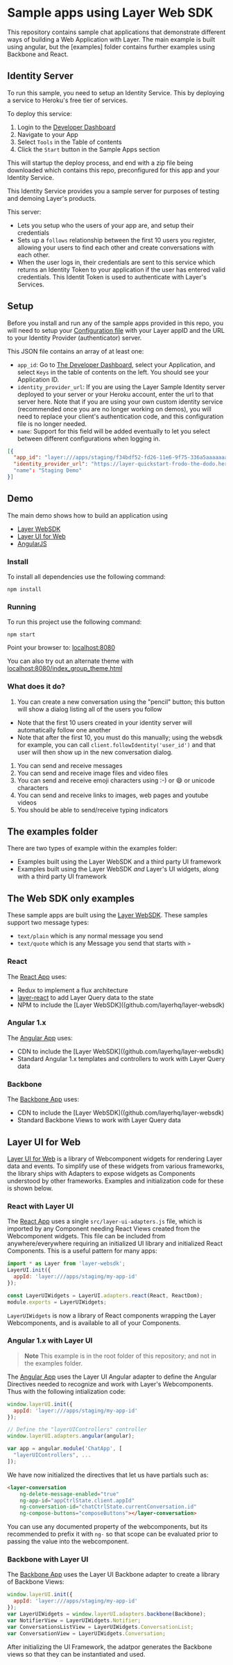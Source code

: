 # Sample apps using Layer Web SDK

This repository contains sample chat applications that demonstrate different ways of building a Web Application with Layer.  The main example is built using angular, but the [examples] folder contains further examples using Backbone and React.

## Identity Server

To run this sample, you need to setup an Identity Service.  This by deploying a service to Heroku's free tier of services.

To deploy this service:

1. Login to the [Developer Dashboard](https://dashboard.layer.com)
2. Navigate to your App
3. Select `Tools` in the Table of contents
4. Click the `Start` button in the Sample Apps section

This will startup the deploy process, and end with a zip file being downloaded which contains this repo, preconfigured
for this app and your Identity Service.

This Identity Service provides you a sample server for purposes of testing and demoing Layer's products.

This server:

* Lets you setup who the users of your app are, and setup their credentials
* Sets up a `follows` relationship between the first 10 users you register, allowing your users to find
  each other and create conversations with each other.
* When the user logs in, their credentials are sent to this service which returns an Identity Token to your application
  if the user has entered valid credentials.  This Identit Token is used to authenticate with Layer's Services.

## Setup

Before you install and run any of the sample apps provided in this repo, you will need to setup your [Configuration file](common/LayerConfiguration.json) with your Layer appID and the URL to your Identity Provider (authenticator) server.

This JSON file contains an array of at least one:

* `app_id`: Go to [The Developer Dashboard](https://dashboard.layer.com), select your Application, and select `Keys` in the table of contents on the left.  You should see your Application ID.
* `identity_provider_url`: If you are using the Layer Sample Identity server deployed to your server or your Heroku account, enter the url to that server here.  Note that if you are using your own custom identity service (recommended once you are no longer working on demos), you will need to replace your client's authentication code, and this configuration file is no longer needed.
* `name`: Support for this field will be added eventually to let you select between different configurations when logging in.

```json
[{
  "app_id": "layer:///apps/staging/f34bdf52-fd26-11e6-9f75-336a5aaaaaaa",
  "identity_provider_url": "https://layer-quickstart-frodo-the-dodo.herokuapp.com"
  "name": "Staging Demo"
}]
```

## Demo

The main demo shows how to build an application using

* [Layer WebSDK](github.com/layerhq/layer-websdk)
* [Layer UI for Web](github.com/layerhq/layer-ui-web)
* [AngularJS](https://angularjs.org/)

### Install

To install all dependencies use the following command:

    npm install

### Running

To run this project use the following command:

    npm start

Point your browser to: [localhost:8080](http://localhost:8080)

You can also try out an alternate theme with [localhost:8080/index_group_theme.html](http://localhost:8080/index_group_theme.html)

### What does it do?

1. You can create a new conversation using the "pencil" button; this button will show a dialog listing all of the users you follow
  * Note that the first 10 users created in your identity server will automatically follow one another
  * Note that after the first 10, you must do this manually; using the websdk for example, you can call `client.followIdentity('user_id')` and that user will then show up in the new conversation dialog.
1. You can send and receive messages
1. You can send and receive image files and video files
1. You can send and receive emoji characters using :-) or :smile: or unicode characters
1. You can send and receive links to images, web pages and youtube videos
1. You should be able to send/receive typing indicators

## The examples folder

There are two types of example within the examples folder:

* Examples built using the Layer WebSDK and a third party UI framework
* Examples built using the Layer WebSDK _and_ Layer's UI widgets, along with a third party UI framework

## The Web SDK only examples

These sample apps are built using the [Layer WebSDK](https://docs.layer.com/sdk/web/introduction).  These samples support two message types:

* `text/plain` which is any normal message you send
* `text/quote` which is any Message you send that starts with `> `

### React

The [React App](./examples/websdk-samples/react) uses:

* Redux to implement a flux architecture
* [layer-react](github.com/layerhq/layer-react) to add Layer Query data to the state
* NPM to include the [Layer WebSDK]((github.com/layerhq/layer-websdk)

### Angular 1.x

The [Angular App](./examples/websdk-samples/angular) uses:

* CDN to include the [Layer WebSDK]((github.com/layerhq/layer-websdk)
* Standard Angular 1.x templates and controllers to work with Layer Query data

### Backbone

The [Backbone App](./examples/websdk-samples/backbone) uses:

* CDN to include the [Layer WebSDK]((github.com/layerhq/layer-websdk)
* Standard Backbone Views to work with Layer Query data


## Layer UI for Web

[Layer UI for Web](http://static.layer.com/layer-ui-web-beta/docs/) is a library of Webcomponent widgets
for rendering Layer data and events.  To simplify use of these widgets from various frameworks, the library
ships with Adapters to expose widgets as Components understood by other frameworks.
Examples and initialization code for these is shown below.

### React with Layer UI

The [React App](./examples/ui-web-samples/react) uses a single `src/layer-ui-adapters.js` file, which is imported by any Component
needing React Views created from the Webcomponent widgets.  This file can be included from anywhere/everywhere requiring
an initialized UI library and initialized React Components.  This is a useful pattern for many apps:

```javascript
import * as Layer from 'layer-websdk';
LayerUI.init({
  appId: 'layer:///apps/staging/my-app-id'
});

const LayerUIWidgets = LayerUI.adapters.react(React, ReactDom);
module.exports = LayerUIWidgets;
```

`LayerUIWidgets` is now a library of React components wrapping the Layer Webcomponents, and is available to all of your Components.

### Angular 1.x with Layer UI

> **Note** This example is in the root folder of this repository; and not in the examples folder.

The [Angular App](./) uses the Layer UI Angular adapter to define the Angular Directives needed to recognize and work with Layer's Webcomponents.  Thus with the following intialization code:

```javascript
window.layerUI.init({
  appId: 'layer:///apps/staging/my-app-id'
});

// Define the "layerUIControllers" controller
window.layerUI.adapters.angular(angular);

var app = angular.module('ChatApp', [
  "layerUIControllers", ...
]);
```

We have now initialized the directives that let us have partials such as:

```html
<layer-conversation
    ng-delete-message-enabled="true"
    ng-app-id="appCtrlState.client.appId"
    ng-conversation-id="chatCtrlState.currentConversation.id"
    ng-compose-buttons="composeButtons"></layer-conversation>
```

You can use any documented property of the webcomponents, but its recommended to prefix it with `ng-` so that
scope can be evaluated prior to passing the value into the webcomponent.


### Backbone with Layer UI

The [Backbone App](./examples/ui-web-samples/backbone) uses the Layer UI Backbone adapter to create a library of Backbone Views:

```javascript
window.layerUI.init({
  appId: 'layer:///apps/staging/my-app-id'
});
var LayerUIWidgets = window.layerUI.adapters.backbone(Backbone);
var NotifierView = LayerUIWidgets.Notifier;
var ConversationsListView = LayerUIWidgets.ConversationList;
var ConversationView = LayerUIWidgets.Conversation;
```

After initializing the UI Framework, the adatpor generates the Backbone views so that they can be instantiated and used.
